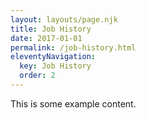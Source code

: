 ```yaml
---
layout: layouts/page.njk
title: Job History
date: 2017-01-01
permalink: /job-history.html
eleventyNavigation:
  key: Job History
  order: 2
---
```

This is some example content.